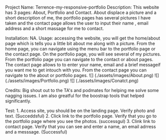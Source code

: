 Project Name: Terrence-my-responsive-portfolio
Description: This website has 3 pages: About, Portfolio and Contact. About displace a picture and a short description of me, the portfolio pages has several pictures I have taken and the contact page allows the user to input their name , email address and a short massage for me to contact.

Installation: NA.
Usage: accessing the website, you will get the home/about page which is tells you a little bit about me along with a picture. From the home page, you can navigate using the menu bar to the portfolio page or the contact page. On the portfolio page, you will see several of my pictures. From the portfolio page you can navigate to the contact or about pages. The contact page allows to to enter your name, email and a brief messageif you want me to get intouch with you. From the contact page you can navigate to the about or portfolio pages.
![] (./assets/images/About.png)
![] (./assets/images/Portfolio.png)
![] (./assets/images/Conatct.png)

Credits: Big shout out to the TA's and podmates for helping me solve some nagging issues. I am also greatful for the boostrap tools that helped significantly.

Test: 1. Access site, you should be on the landing page. Verify photo and text. (Succeddsful) 2. Click link to the portfolio page. Verify that you go to the portfolio page where you see the photos. (successgul) 3. Clink link to contact page. Verify that you can see and enter a name, an email adrress and a messsage. (Successful)
